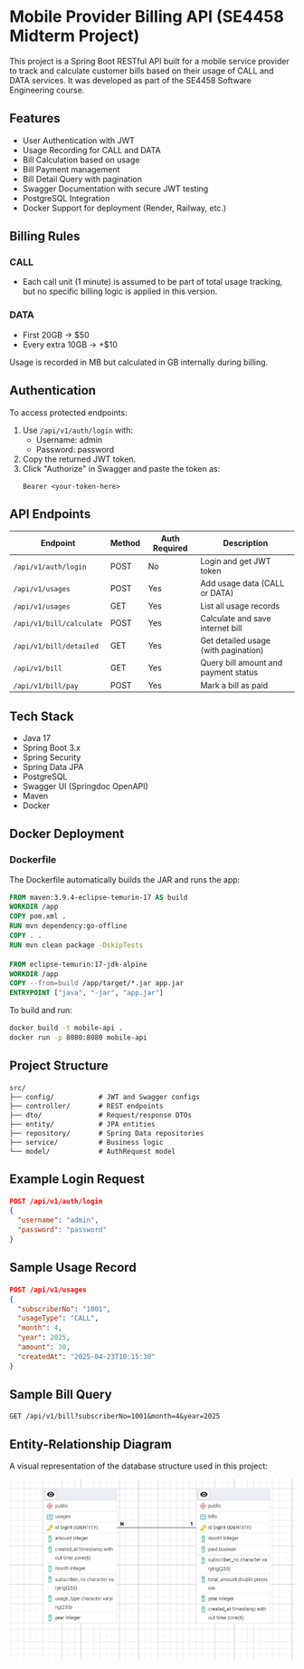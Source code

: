 
# Mobile Provider Billing API (SE4458 Midterm Project)

This project is a Spring Boot RESTful API built for a mobile service provider to track and calculate customer bills based on their usage of CALL and DATA services. It was developed as part of the SE4458 Software Engineering course.

## Features

- User Authentication with JWT
- Usage Recording for CALL and DATA
- Bill Calculation based on usage
- Bill Payment management
- Bill Detail Query with pagination
- Swagger Documentation with secure JWT testing
- PostgreSQL Integration
- Docker Support for deployment (Render, Railway, etc.)

## Billing Rules

### CALL
- Each call unit (1 minute) is assumed to be part of total usage tracking, but no specific billing logic is applied in this version.

### DATA
- First 20GB → $50
- Every extra 10GB → +$10

Usage is recorded in MB but calculated in GB internally during billing.

## Authentication

To access protected endpoints:

1. Use `/api/v1/auth/login` with:
   - Username: admin
   - Password: password
2. Copy the returned JWT token.
3. Click "Authorize" in Swagger and paste the token as:
   ```
   Bearer <your-token-here>
   ```

## API Endpoints

| Endpoint                  | Method | Auth Required | Description                                 |
|--------------------------|--------|---------------|---------------------------------------------|
| `/api/v1/auth/login`     | POST   | No            | Login and get JWT token                     |
| `/api/v1/usages`         | POST   | Yes           | Add usage data (CALL or DATA)               |
| `/api/v1/usages`         | GET    | Yes           | List all usage records                      |
| `/api/v1/bill/calculate` | POST   | Yes           | Calculate and save internet bill            |
| `/api/v1/bill/detailed`  | GET    | Yes           | Get detailed usage (with pagination)        |
| `/api/v1/bill`           | GET    | Yes           | Query bill amount and payment status        |
| `/api/v1/bill/pay`       | POST   | Yes           | Mark a bill as paid                         |

## Tech Stack

- Java 17
- Spring Boot 3.x
- Spring Security
- Spring Data JPA
- PostgreSQL
- Swagger UI (Springdoc OpenAPI)
- Maven
- Docker

## Docker Deployment

### Dockerfile

The Dockerfile automatically builds the JAR and runs the app:

```dockerfile
FROM maven:3.9.4-eclipse-temurin-17 AS build
WORKDIR /app
COPY pom.xml .
RUN mvn dependency:go-offline
COPY . .
RUN mvn clean package -DskipTests

FROM eclipse-temurin:17-jdk-alpine
WORKDIR /app
COPY --from=build /app/target/*.jar app.jar
ENTRYPOINT ["java", "-jar", "app.jar"]
```

To build and run:

```bash
docker build -t mobile-api .
docker run -p 8080:8080 mobile-api
```

## Project Structure

```
src/
├── config/           # JWT and Swagger configs
├── controller/       # REST endpoints
├── dto/              # Request/response DTOs
├── entity/           # JPA entities
├── repository/       # Spring Data repositories
├── service/          # Business logic
└── model/            # AuthRequest model
```

## Example Login Request

```json
POST /api/v1/auth/login
{
  "username": "admin",
  "password": "password"
}
```

## Sample Usage Record

```json
POST /api/v1/usages
{
  "subscriberNo": "1001",
  "usageType": "CALL",
  "month": 4,
  "year": 2025,
  "amount": 30,
  "createdAt": "2025-04-23T10:15:30"
}
```

## Sample Bill Query

```http
GET /api/v1/bill?subscriberNo=1001&month=4&year=2025
```

## Entity-Relationship Diagram

A visual representation of the database structure used in this project:

![ER Diagram](./erdiagram.jpeg)